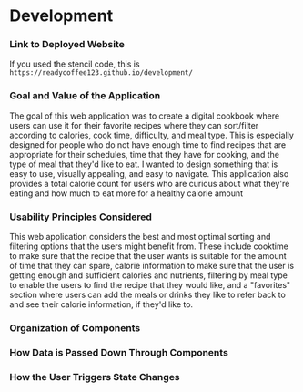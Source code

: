 # Development

### Link to Deployed Website

If you used the stencil code, this is `https://readycoffee123.github.io/development/`

### Goal and Value of the Application
The goal of this web application was to create a digital cookbook where users can use it for their favorite recipes where they can sort/filter according to calories, cook time, difficulty, and meal type. This is especially designed for people who do not have enough time to find recipes that are appropriate for their schedules, time that they have for cooking, and the type of meal that they'd like to eat. I wanted to design something that is easy to use, visually appealing, and easy to navigate. This application also provides a total calorie count for users who are curious about what they're eating and how much to eat more for a healthy calorie amount

### Usability Principles Considered
This web application considers the best and most optimal sorting and filtering options that the users might benefit from. These include cooktime to make sure that the recipe that the user wants is suitable for the amount of time that they can spare, calorie information to make sure that the user is getting enough and sufficient calories and nutrients, filtering by meal type to enable the users to find the recipe that they would like, and a "favorites" section where users can add the meals or drinks they like to refer back to and see their calorie information, if they'd like to. 


### Organization of Components

### How Data is Passed Down Through Components

### How the User Triggers State Changes

